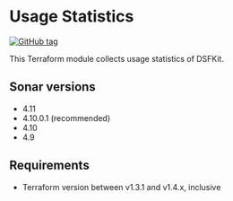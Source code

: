 # Usage Statistics
[![GitHub tag](https://img.shields.io/github/v/tag/imperva/dsfkit.svg)](https://github.com/imperva/dsfkit/tags)

This Terraform module collects usage statistics of DSFKit.

## Sonar versions
- 4.11
- 4.10.0.1 (recommended)
- 4.10
- 4.9

## Requirements
* Terraform version between v1.3.1 and v1.4.x, inclusive
